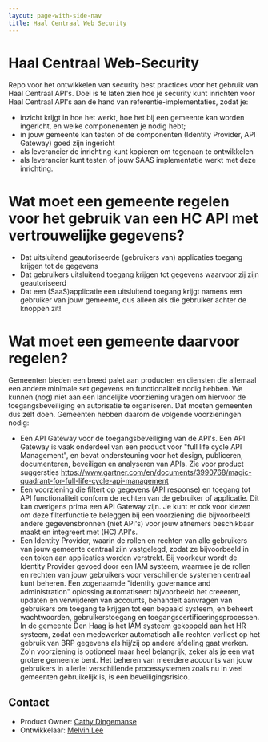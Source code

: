 ```yaml
---
layout: page-with-side-nav
title: Haal Centraal Web Security
---
```


# Haal Centraal Web-Security

Repo voor het ontwikkelen van security best practices voor het gebruik van Haal Centraal API's. Doel is te laten zien hoe je security kunt inrichten voor Haal Centraal API's aan de hand van referentie-implementaties, zodat je:

* inzicht krijgt in hoe het werkt, hoe het bij een gemeente kan worden ingericht, en welke componenenten je nodig hebt;
* in jouw gemeente kan testen of de componenten (Identity Provider, API Gateway) goed zijn ingericht
* als leverancier de inrichting kunt kopieren om tegenaan te ontwikkelen
* als leverancier kunt testen of jouw SAAS implementatie werkt met deze inrichting.

# Wat moet een gemeente regelen voor het gebruik van een HC API met vertrouwelijke gegevens?
* Dat uitsluitend geautoriseerde (gebruikers van) applicaties toegang krijgen tot de gegevens
* Dat gebruikers uitsluitend toegang krijgen tot gegevens waarvoor zij zijn geautoriseerd
* Dat een (SaaS)applicatie een uitsluitend toegang krijgt namens een gebruiker van jouw gemeente, dus alleen als die gebruiker achter de knoppen zit!

# Wat moet een gemeente daarvoor regelen?
Gemeenten bieden een breed palet aan producten en diensten die allemaal een andere minimale set gegevens en functionaliteit nodig hebben. We kunnen (nog) niet aan een landelijke voorziening vragen om hiervoor de toegangsbeveiliging en autorisatie te organiseren. Dat moeten gemeenten dus zelf doen. Gemeenten hebben daarom de volgende voorzieningen nodig:
* Een API Gateway voor de toegangsbeveiliging van de API's. Een API Gateway is vaak onderdeel van een product voor "full life cycle API Management", en bevat ondersteuning voor het design, publiceren, documenteren, beveiligen en analyseren van APIs. Zie voor product suggersties https://www.gartner.com/en/documents/3990768/magic-quadrant-for-full-life-cycle-api-management   
* Een voorziening die filtert op gegevens (API response) en toegang tot API functionaliteit conform de rechten van de gebruiker of applicatie. Dit kan overigens prima een API Gateway zijn. Je kunt er ook voor kiezen om deze filterfunctie te beleggen bij een voorziening die bijvoorbeeld andere gegevensbronnen (niet API's) voor jouw afnemers beschikbaar maakt en integreert met (HC) API's. 
* Een Identity Provider, waarin de rollen en rechten van alle gebruikers van jouw gemeente centraal zijn vastgelegd, zodat ze bijvoorbeeld in een token aan applicaties worden verstrekt. Bij voorkeur wordt de Identity Provider gevoed door een IAM systeem, waarmee je de rollen en rechten van jouw gebruikers voor verschillende systemen centraal kunt beheren. Een zogenaamde "identity governance and administration" oplossing automatiseert bijvoorbeeld het creeeren, updaten en verwijderen van accounts, behandelt aanvragen van gebruikers om toegang te krijgen tot een bepaald systeem, en beheert wachtwoorden, gebruikerstoegang en toegangscertificeringsprocessen. In de gemeente Den Haag is het IAM systeem gekoppeld aan het HR systeem, zodat een medewerker automatisch alle rechten verliest op het gebruik van BRP gegevens als hij/zij op andere afdeling gaat werken. Zo'n voorziening is optioneel maar heel belangrijk, zeker als je een wat grotere gemeente bent. Het beheren van meerdere accounts van jouw gebruikers in allerlei verschillende processystemen zoals nu in veel gemeenten gebruikelijk is, is een beveiligingsrisico.


## Contact 
* Product Owner: [Cathy Dingemanse](mailto:cathy.dingemanse@denhaag.nl) 
* Ontwikkelaar: [Melvin Lee](mailto:melvin.lee@iswish.nl) 

